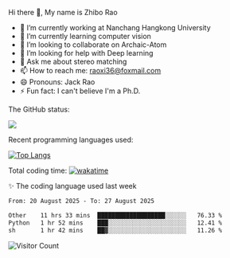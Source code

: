 Hi there 👋, My name is Zhibo Rao
- 🔭 I’m currently working at Nanchang Hangkong University
- 🌱 I’m currently learning computer vision
- 👯 I’m looking to collaborate on Archaic-Atom
- 🤔 I’m looking for help with Deep learning
- 💬 Ask me about stereo matching
- 📫 How to reach me: raoxi36@foxmail.com
- 😄 Pronouns: Jack Rao
- ⚡ Fun fact: I can't believe I'm a Ph.D.

The GitHub status:

![](https://github-readme-stats.vercel.app/api?username=ZhiboRao)

Recent programming languages used:

[![Top Langs](https://github-readme-stats.vercel.app/api/top-langs/?username=ZhiboRao&layout=compact)](https://github.com/anuraghazra/github-readme-stats)

Total coding time: [![wakatime](https://wakatime.com/badge/user/51ec5ec7-4742-4243-9eea-732ade32c0b7.svg)](https://wakatime.com/@51ec5ec7-4742-4243-9eea-732ade32c0b7)

✨ The coding language used last week 
<!--START_SECTION:waka-->

```txt
From: 20 August 2025 - To: 27 August 2025

Other    11 hrs 33 mins  ███████████████████░░░░░░   76.33 %
Python   1 hr 52 mins    ███░░░░░░░░░░░░░░░░░░░░░░   12.41 %
sh       1 hr 42 mins    ██▓░░░░░░░░░░░░░░░░░░░░░░   11.26 %
```

<!--END_SECTION:waka-->

![Visitor Count](https://profile-counter.glitch.me/Raohaocheng/count.svg)
